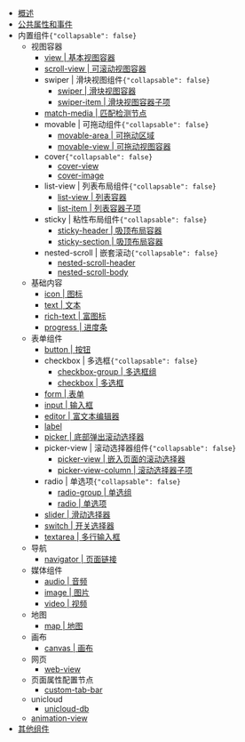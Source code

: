 * [概述](README.md)
* [公共属性和事件](common.md)
* 内置组件```{"collapsable": false}```
  * 视图容器
    * [view | 基本视图容器](view.md)
    * [scroll-view | 可滚动视图容器](scroll-view.md)
    * swiper | 滑块视图组件```{"collapsable": false}```
      * [swiper | 滑块视图容器](swiper.md)
      * [swiper-item | 滑块视图容器子项](swiper-item.md)
    * [match-media | 匹配检测节点](match-media.md)
    * movable | 可拖动组件```{"collapsable": false}```
      * [movable-area | 可拖动区域](movable-area.md)
      * [movable-view | 可拖动视图容器](movable-view.md)
    * cover```{"collapsable": false}```
      * [cover-view](cover-view.md)
      * [cover-image](cover-image.md)
    * list-view | 列表布局组件```{"collapsable": false}```
      * [list-view | 列表容器](list-view.md)
      * [list-item | 列表容器子项](list-item.md)
    * sticky | 粘性布局组件```{"collapsable": false}```
      * [sticky-header | 吸顶布局容器](sticky-header.md)
      * [sticky-section | 吸顶布局容器](sticky-section.md)
    * nested-scroll | 嵌套滚动```{"collapsable": false}```
      * [nested-scroll-header](nested-scroll-header.md)
      * [nested-scroll-body](nested-scroll-body.md)
  * 基础内容
    * [icon | 图标](icon.md)
    * [text | 文本](text.md)
    * [rich-text | 富图标](rich-text.md)
    * [progress | 进度条](progress.md)
  * 表单组件
    * [button | 按钮](button.md)
    * checkbox | 多选框```{"collapsable": false}```
      * [checkbox-group | 多选框组](checkbox-group.md)
      * [checkbox | 多选框](checkbox.md)
    * [form | 表单](form.md)
    * [input | 输入框](input.md)
    * [editor | 富文本编辑器](editor.md)
    * [label](label.md)
    * [picker | 底部弹出滚动选择器](picker.md)
    * picker-view | 滚动选择器组件```{"collapsable": false}```
      * [picker-view | 嵌入页面的滚动选择器](picker-view.md)
      * [picker-view-column | 滚动选择器子项](picker-view-column.md)
    * radio | 单选项```{"collapsable": false}```
      * [radio-group | 单选组](radio-group.md)
      * [radio | 单选项](radio.md)
    * [slider | 滑动选择器](slider.md)
    * [switch | 开关选择器](switch.md)
    * [textarea | 多行输入框](textarea.md)
  * 导航
    * [navigator | 页面链接](navigator.md)
  * 媒体组件
    * [audio | 音频](audio.md)
    * [image | 图片](image.md)
    * [video | 视频](video.md)
  * 地图
    * [map | 地图](map.md)
  * 画布
    * [canvas | 画布](canvas.md)
  * 网页
    * [web-view](web-view.md)
  * 页面属性配置节点
    * [custom-tab-bar](custom-tab-bar.md)
  * unicloud
    * [unicloud-db](unicloud-db.md)
  * [animation-view](animation-view.md)
* [其他组件](unsupport.md)
